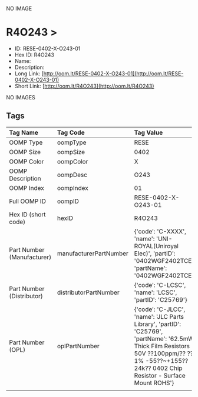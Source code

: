 


  
NO IMAGE  
# R4O243 > 

- ID: RESE-0402-X-O243-01
- Hex ID: R4O243
- Name: 
- Description: 
- Long Link: [http://oom.lt/RESE-0402-X-O243-01](http://oom.lt/RESE-0402-X-O243-01)
- Short Link: [http://oom.lt/R4O243](http://oom.lt/R4O243)
  
NO IMAGES  
## Tags
  

|Tag Name|Tag Code|Tag Value|
| :--- | :--- | :--- |
|OOMP Type|oompType|RESE|
|OOMP Size|oompSize|0402|
|OOMP Color|oompColor|X|
|OOMP Description|oompDesc|O243|
|OOMP Index|oompIndex|01|
|Full OOMP ID|oompID|RESE-0402-X-O243-01|
|Hex ID (short code)|hexID|R4O243|
|Part Number (Manufacturer)|manufacturerPartNumber|{'code': 'C-XXXX', 'name': 'UNI-ROYAL(Uniroyal Elec)', 'partID': '0402WGF2402TCE', 'partName': '0402WGF2402TCE'}|
|Part Number (Distributor)|distributorPartNumber|{'code': 'C-LCSC', 'name': 'LCSC', 'partID': 'C25769'}|
|Part Number (OPL)|oplPartNumber|{'code': 'C-JLCC', 'name': 'JLC Parts Library', 'partID': 'C25769', 'partName': '62.5mW Thick Film Resistors 50V ??100ppm/?? ??1% -55??~+155?? 24k?? 0402  Chip Resistor - Surface Mount ROHS'}|
||||
